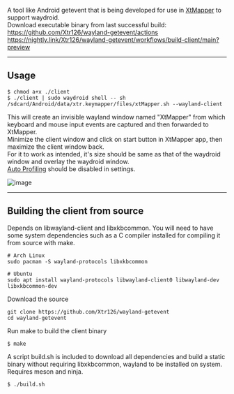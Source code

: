 A tool like Android getevent that is being developed for use in [XtMapper](https://github.com/Xtr126/XtMapper) to support waydroid.  
Download executable binary from last successful build:  
https://github.com/Xtr126/wayland-getevent/actions  
https://nightly.link/Xtr126/wayland-getevent/workflows/build-client/main?preview

---
Usage
---

    $ chmod a+x ./client
    $ ./client | sudo waydroid shell -- sh /sdcard/Android/data/xtr.keymapper/files/xtMapper.sh --wayland-client
This will create an invisible wayland window named "XtMapper" from which keyboard and mouse input events are captured and then forwarded to XtMapper.  
Minimize the client window and click on start button in XtMapper app, then maximize the client window back.  
For it to work as intended, it's size should be same as that of the waydroid window and overlay the waydroid window.  
[Auto Profiling](https://xtr126.github.io/XtMapper-docs/features/auto_profiling/) should be disabled in settings.  

![image](https://github.com/Xtr126/wayland-getevent/assets/80520774/bd0d3df7-eb92-4816-8c67-506175709f23)

---
Building the client from source
---
Depends on libwayland-client and libxkbcommon.
You will need to have some system dependencies such as a C compiler installed for compiling it from source with make.  

    # Arch Linux
    sudo pacman -S wayland-protocols libxkbcommon
    
    # Ubuntu
    sudo apt install wayland-protocols libwayland-client0 libwayland-dev libxkbcommon-dev


Download the source
```
git clone https://github.com/Xtr126/wayland-getevent
cd wayland-getevent
```
Run make to build the client binary

    $ make

A script build.sh is included to download all dependencies and build a static binary without requiring libxkbcommon, wayland to be installed on system. Requires meson and ninja.

    $ ./build.sh
